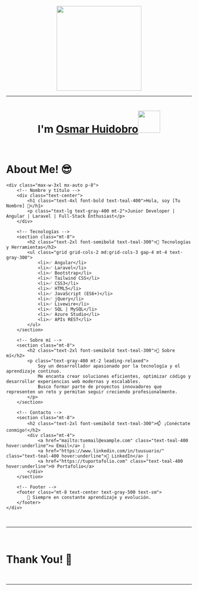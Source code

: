 <p align="center">
  <img src="https://miro.medium.com/max/2048/1*OohqW5DGh9CQS4hLY5FXzA.png" height="230"/>
</p>
<hr>
<h1 align="center">I'm <a href="https://github.com/OsmarH19">Osmar Huidobro<a><img src="[https://github.com/OsmarH19]" width="60px"/></h1>
<Br>
<h1>About Me! 😎</h1>

<!DOCTYPE html>
<html lang="es">
<head>
    <meta charset="UTF-8">
    <meta name="viewport" content="width=device-width, initial-scale=1.0">
    <title>Perfil Profesional - GitHub</title>
    <script src="https://cdn.tailwindcss.com"></script>
</head>
<body class="bg-gray-900 text-white">

    <div class="max-w-3xl mx-auto p-8">
        <!-- Nombre y título -->
        <div class="text-center">
            <h1 class="text-4xl font-bold text-teal-400">Hola, soy [Tu Nombre] 👋</h1>
            <p class="text-lg text-gray-400 mt-2">Junior Developer | Angular | Laravel | Full-Stack Enthusiast</p>
        </div>

        <!-- Tecnologías -->
        <section class="mt-8">
            <h2 class="text-2xl font-semibold text-teal-300">🚀 Tecnologías y Herramientas</h2>
            <ul class="grid grid-cols-2 md:grid-cols-3 gap-4 mt-4 text-gray-300">
                <li>✅ Angular</li>
                <li>✅ Laravel</li>
                <li>✅ Bootstrap</li>
                <li>✅ Tailwind CSS</li>
                <li>✅ CSS3</li>
                <li>✅ HTML5</li>
                <li>✅ JavaScript (ES6+)</li>
                <li>✅ jQuery</li>
                <li>✅ Livewire</li>
                <li>✅ SQL | MySQL</li>
                <li>✅ Azure Studio</li>
                <li>✅ APIs REST</li>
            </ul>
        </section>

        <!-- Sobre mí -->
        <section class="mt-8">
            <h2 class="text-2xl font-semibold text-teal-300">📌 Sobre mí</h2>
            <p class="text-gray-400 mt-2 leading-relaxed">
                Soy un desarrollador apasionado por la tecnología y el aprendizaje continuo. 
                Me encanta crear soluciones eficientes, optimizar código y desarrollar experiencias web modernas y escalables.
                Busco formar parte de proyectos innovadores que representen un reto y permitan seguir creciendo profesionalmente.
            </p>
        </section>

        <!-- Contacto -->
        <section class="mt-8">
            <h2 class="text-2xl font-semibold text-teal-300">📫 ¡Conéctate conmigo!</h2>
            <div class="mt-4">
                <a href="mailto:tuemail@example.com" class="text-teal-400 hover:underline">✉️ Email</a> |
                <a href="https://www.linkedin.com/in/tuusuario/" class="text-teal-400 hover:underline">💼 LinkedIn</a> |
                <a href="https://tuportafolio.com" class="text-teal-400 hover:underline">🌐 Portafolio</a>
            </div>
        </section>

        <!-- Footer -->
        <footer class="mt-8 text-center text-gray-500 text-sm">
            🚀 Siempre en constante aprendizaje y evolución.
        </footer>
    </div>

</body>
</html>

 


  
<Br>
<hr>
<Br>
<h1>Thank You! 🤵 </h1>
<Br>

------
